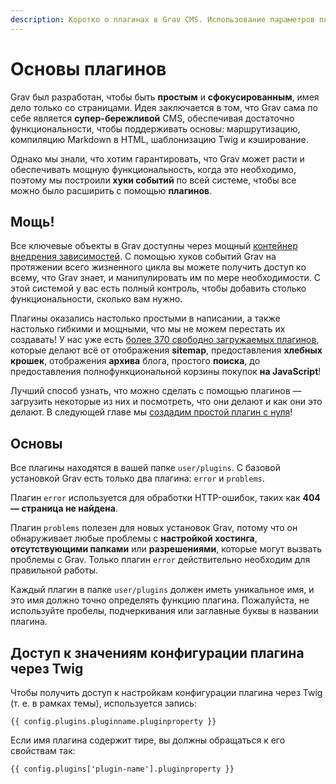 ```yaml
---
description: Коротко о плагинах в Grav CMS. Использование параметров плагинов.
---
```


# Основы плагинов

Grav был разработан, чтобы быть **простым** и **сфокусированным**, имея дело только со страницами. Идея заключается в том, что Grav сама по себе является **супер-бережливой** CMS, обеспечивая достаточно функциональности, чтобы поддерживать основы: маршрутизацию, компиляцию Markdown в HTML, шаблонизацию Twig и кэширование.

Однако мы знали, что хотим гарантировать, что Grav может расти и обеспечивать мощную функциональность, когда это необходимо, поэтому мы построили **хуки событий** по всей системе, чтобы все можно было расширить с помощью **плагинов**.

## Мощь!

Все ключевые объекты в Grav доступны через мощный [контейнер внедрения зависимостей](https://ru.wikipedia.org/wiki/%D0%92%D0%BD%D0%B5%D0%B4%D1%80%D0%B5%D0%BD%D0%B8%D0%B5_%D0%B7%D0%B0%D0%B2%D0%B8%D1%81%D0%B8%D0%BC%D0%BE%D1%81%D1%82%D0%B8). С помощью хуков событий Grav на протяжении всего жизненного цикла вы можете получить доступ ко всему, что Grav знает, и манипулировать им по мере необходимости.  С этой системой у вас есть полный контроль, чтобы добавить столько функциональности, сколько вам нужно.

Плагины оказались настолько простыми в написании, а также настолько гибкими и мощными, что мы не можем перестать их создавать! У нас уже есть [более 370 свободно загружаемых плагинов](https://getgrav.org/downloads/plugins#extras), которые делают всё от отображения **sitemap**, предоставления **хлебных крошек**, отображения **архива** блога, простого **поиска**, до предоставления полнофункциональной корзины покупок **на JavaScript**!

Лучший способ узнать, что можно сделать с помощью плагинов — загрузить некоторые из них и посмотреть, что они делают и как они это делают. В следующей главе мы [создадим простой плагин с нуля](../plugin-tutorial)!

## Основы

Все плагины находятся в вашей папке `user/plugins`.  С базовой установкой Grav есть только два плагина: `error` и `problems`.

Плагин `error` используется для обработки HTTP-ошибок, таких как **404 — страница не найдена**.

Плагин `problems` полезен для новых установок Grav, потому что он обнаруживает любые проблемы с **настройкой хостинга**, **отсутствующими папками** или **разрешениями**, которые могут вызвать проблемы с Grav. Только плагин `error` действительно необходим для правильной работы.

Каждый плагин в папке `user/plugins` должен иметь уникальное имя, и это имя должно точно определять функцию плагина. Пожалуйста, не используйте пробелы, подчеркивания или заглавные буквы в названии плагина.

## Доступ к значениям конфигурации плагина через Twig

Чтобы получить доступ к настройкам конфигурации плагина через Twig (т. е. в рамках темы), используется запись:

```twig
{{ config.plugins.pluginname.pluginproperty }}
```

Если имя плагина содержит тире, вы должны обращаться к его свойствам так:

```twig
{{ config.plugins['plugin-name'].pluginproperty }}
```
